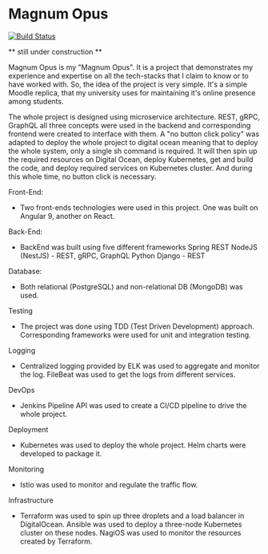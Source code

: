 # Magnum Opus

[![Build Status](https://circleci.com/gh/istiyaksiddiquee/MagumOpus.svg?style=svg)](https://circleci.com/gh/istiyaksiddiquee/MagumOpus)

** still under construction **

Magnum Opus is my "Magnum Opus". It is a project that demonstrates my experience and expertise on all the tech-stacks that I claim to know or to have worked with. So, the idea of the project is very simple. It's a simple Moodle replica, that my university uses for maintaining it's online presence among students. 

The whole project is designed using microservice architecture. REST, gRPC, GraphQL all three concepts were used in the backend and corresponding frontend were created to interface with them. A "no button click policy" was adapted to deploy the whole project to digital ocean meaning that to deploy the whole system, only a single sh command is required. It will then spin up the required resources on Digital Ocean, deploy Kubernetes, get and build the code, and deploy required services on Kubernetes cluster. And during this whole time, no button click is necessary.

Front-End:
- Two front-ends technologies were used in this project. One was built on Angular 9, another on React.

Back-End:
- BackEnd was built using five different frameworks
Spring REST
NodeJS (NestJS) - REST, gRPC, GraphQL
Python Django - REST

Database:
- Both relational (PostgreSQL) and non-relational DB (MongoDB) was used.

Testing
- The project was done using TDD (Test Driven Development) approach. Corresponding frameworks were used for unit and integration testing.

Logging
- Centralized logging provided by ELK was used to aggregate and monitor the log. FileBeat was used to get the logs from different services.

DevOps
- Jenkins Pipeline API was used to create a CI/CD pipeline to drive the whole project.

Deployment
- Kubernetes was used to deploy the whole project. Helm charts were developed to package it.

Monitoring
- Istio was used to monitor and regulate the traffic flow.

Infrastructure
- Terraform was used to spin up three droplets and a load balancer in DigitalOcean. Ansible was used to deploy a three-node Kubernetes cluster on these nodes. NagiOS was used to monitor the resources created by Terraform.
